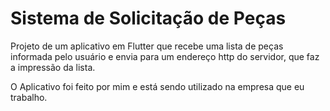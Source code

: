 # Sistema de Solicitação de Peças


Projeto de um aplicativo em Flutter que recebe uma lista de peças informada pelo usuário e envia para um endereço http do servidor, que faz a impressão da lista.


O Aplicativo foi feito por mim e está sendo utilizado na empresa que eu trabalho.
